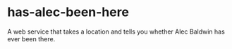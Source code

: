 # has-alec-been-here
A web service that takes a location and tells you whether Alec Baldwin has ever been there.
